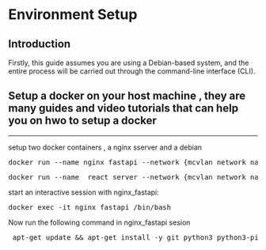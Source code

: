 # Environment Setup

## Introduction
Firstly, this guide assumes you are using a Debian-based system, and the entire process will be carried out through the command-line interface (CLI).

Setup a docker on your host machine , they are many guides and video tutorials that can help you on hwo to setup a docker 
---

---

setup two docker containers , a nginx sserver and a debian 

<pre>docker run --name nginx_fastapi --network {mcvlan network name} -itd nginx </pre>

<pre>docker run --name  react_server --network {mcvlan network name} -itd debian </pre>

start an interactive session with nginx_fastapi:

<pre>docker exec -it nginx_fastapi /bin/bash </pre>

Now run the following command in nginx_fastapi sesion

<pre> apt-get update && apt-get install -y git python3 python3-pip python3.11-venv nano && bash -c 'cat > /etc/nginx/conf.d/default.conf <<EOF
server {
    listen       80;
    listen  [::]:80;
    server_name  localhost;

    location / {
        proxy_pass http://192.168.29.3:3000;
    }
}
EOF' && git clone https://github.com/noobed-max/FastAPI-and-React-log-fetch.git /home/FastAPI && rm -rf /home/FastAPI/frontend/ && cd /home/FastAPI/backend/ && python3 -m venv myenv && source myenv/bin/activate && pip install fastapi uvicorn </pre>
